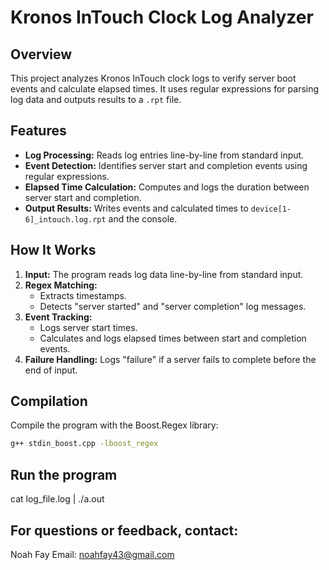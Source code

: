# Kronos InTouch Clock Log Analyzer

## Overview
This project analyzes Kronos InTouch clock logs to verify server boot events and calculate elapsed times. It uses regular expressions for parsing log data and outputs results to a `.rpt` file.

## Features
- **Log Processing:** Reads log entries line-by-line from standard input.
- **Event Detection:** Identifies server start and completion events using regular expressions.
- **Elapsed Time Calculation:** Computes and logs the duration between server start and completion.
- **Output Results:** Writes events and calculated times to `device[1-6]_intouch.log.rpt` and the console.

## How It Works
1. **Input:** The program reads log data line-by-line from standard input.
2. **Regex Matching:** 
   - Extracts timestamps.
   - Detects "server started" and "server completion" log messages.
3. **Event Tracking:**
   - Logs server start times.
   - Calculates and logs elapsed times between start and completion events.
4. **Failure Handling:** Logs "failure" if a server fails to complete before the end of input.

## Compilation
Compile the program with the Boost.Regex library:
```bash
g++ stdin_boost.cpp -lboost_regex
```
## Run the program
cat log_file.log | ./a.out

## For questions or feedback, contact:
Noah Fay
Email: noahfay43@gmail.com
